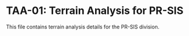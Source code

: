# TAA-01: Terrain Analysis for PR-SIS

This file contains terrain analysis details for the PR-SIS division.
